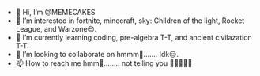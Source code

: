 - 👋 Hi, I’m @MEMECAKES
- 👀 I’m interested in fortnite, minecraft, sky: Children of the light, Rocket League, and Warzone😎.
- 🌱 I’m currently learning coding, pre-algebra T-T, and ancient civilazation T-T. 
- 💞️ I’m looking to collaborate on hmmm🤔....... Idk😑.
- 📫 How to reach me hmm🤔........ not telling you 🤪😝😆🤭😅                       

<!---
MEMECAKES/MEMECAKES is a ✨ special ✨ repository because its `README.md` (this file) appears on your GitHub profile.
You can click the Preview link to take a look at your changes.
--->
